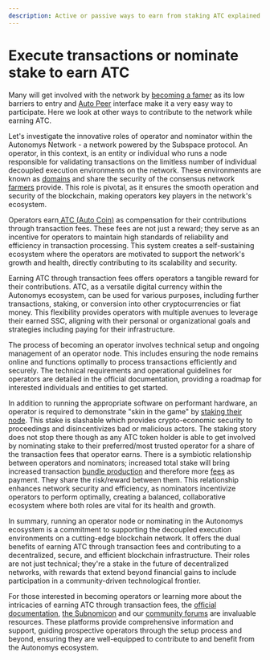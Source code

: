 ```yaml
---
description: Active or passive ways to earn from staking ATC explained
---
```


# Execute transactions or nominate stake to earn ATC

Many will get involved with the network by [becoming a famer](../autopeer/farm-to-earn-atc.md) as its low barriers to entry and  [Auto Peer](../autopeer/) interface make it a very easy way to participate. Here we look at other ways to contribute to the network while earning ATC.

Let's investigate the innovative roles of operator and nominator within the Autonomys Network - a network powered by the Subspace protocol. An operator, in this context, is an entity or individual who runs a node responsible for validating transactions on the limitless number of individual decoupled execution environments on the network. These environments are known as [domains](https://subnomicon.subspace.network/docs/decex/overview#domains) and share the security of the consensus network [farmers](../autopeer/farm-to-earn-atc.md) provide. This role is pivotal, as it ensures the smooth operation and security of the blockchain, making operators key players in the network's ecosystem.

Operators earn[ ATC (Auto Coin)](../autofi/an-introduction-to-autocoin-and-autocash.md) as compensation for their contributions through transaction fees. These fees are not just a reward; they serve as an incentive for operators to maintain high standards of reliability and efficiency in transaction processing. This system creates a self-sustaining ecosystem where the operators are motivated to support the network's growth and health, directly contributing to its scalability and security.

Earning ATC through transaction fees offers operators a tangible reward for their contributions. ATC, as a versatile digital currency within the Autonomys ecosystem, can be used for various purposes, including further transactions, staking, or conversion into other cryptocurrencies or fiat money. This flexibility provides operators with multiple avenues to leverage their earned SSC, aligning with their personal or organizational goals and strategies including paying for their infrastructure.

The process of becoming an operator involves technical setup and ongoing management of an operator node. This includes ensuring the node remains online and functions optimally to process transactions efficiently and securely. The technical requirements and operational guidelines for operators are detailed in the official documentation, providing a roadmap for interested individuals and entities to get started.

In addition to running the appropriate software on performant hardware, an operator is required to demonstrate "skin in the game" by [staking their node](https://subnomicon.subspace.network/docs/decex/domains/workflow#operator-staking). This stake is slashable which provides crypto-economic security to proceedings and disincentivizes bad or malicious actors. The staking story does not stop there though as any ATC token holder is able to get involved by nominating stake to their preferred/most trusted operator for a share of the transaction fees that operator earns. There is a symbiotic relationship between operators and nominators; increased total stake will bring increased transaction [bundle production](https://subnomicon.subspace.network/docs/decex/domains/workflow#bundle-production) and therefore more [fees](https://subnomicon.subspace.network/docs/decex/domains/workflow#domain-block-fees) as payment. They share the risk/reward between them. This relationship enhances network security and efficiency, as nominators incentivize operators to perform optimally, creating a balanced, collaborative ecosystem where both roles are vital for its health and growth.

In summary, running an operator node or nominating in the Autonomys ecosystem is a commitment to supporting the decoupled execution environments on a cutting-edge blockchain network. It offers the dual benefits of earning ATC through transaction fees and contributing to a decentralized, secure, and efficient blockchain infrastructure. Their roles are not just technical; they're a stake in the future of decentralized networks, with rewards that extend beyond financial gains to include participation in a community-driven technological frontier.

For those interested in becoming operators or learning more about the intricacies of earning ATC through transaction fees, the [official documentation](https://docs.subspace.network/), [the Subnomicon](https://subnomicon.subspace.network/) and our [community forums](https://forum.subspace.network/) are invaluable resources. These platforms provide comprehensive information and support, guiding prospective operators through the setup process and beyond, ensuring they are well-equipped to contribute to and benefit from the Autonomys ecosystem.
